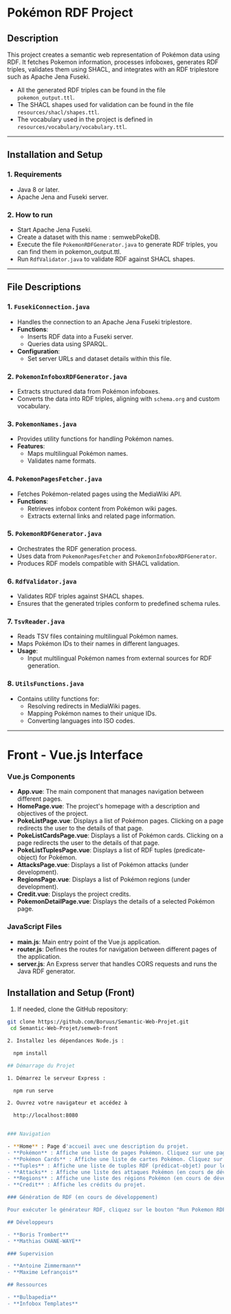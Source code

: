 # Pokémon RDF Project

## Description
This project creates a semantic web representation of Pokémon data using RDF. It fetches Pokemon information, processes infoboxes, generates RDF triples, validates them using SHACL, and integrates with an RDF triplestore such as Apache Jena Fuseki.

- All the generated RDF triples can be found in the file `pokemon_output.ttl`.
- The SHACL shapes used for validation can be found in the file `resources/shacl/shapes.ttl`.
- The vocabulary used in the project is defined in `resources/vocabulary/vocabulary.ttl`.

---

## Installation and Setup

### 1. **Requirements**
- Java 8 or later.
- Apache Jena and Fuseki server.

### 2. **How to run**
- Start Apache Jena Fuseki.
- Create a dataset with this name : semwebPokeDB.
- Execute the file `PokemonRDFGenerator.java` to generate RDF triples, you can find them in pokemon_output.ttl.
- Run `RdfValidator.java` to validate RDF against SHACL shapes.

---

## File Descriptions

### 1. `FusekiConnection.java`
- Handles the connection to an Apache Jena Fuseki triplestore.
- **Functions**:
  - Inserts RDF data into a Fuseki server.
  - Queries data using SPARQL.
- **Configuration**:
  - Set server URLs and dataset details within this file.

### 2. `PokemonInfoboxRDFGenerator.java`
- Extracts structured data from Pokémon infoboxes.
- Converts the data into RDF triples, aligning with `schema.org` and custom vocabulary.

### 3. `PokemonNames.java`
- Provides utility functions for handling Pokémon names.
- **Features**:
  - Maps multilingual Pokémon names.
  - Validates name formats.

### 4. `PokemonPagesFetcher.java`
- Fetches Pokémon-related pages using the MediaWiki API.
- **Functions**:
  - Retrieves infobox content from Pokémon wiki pages.
  - Extracts external links and related page information.

### 5. `PokemonRDFGenerator.java`
- Orchestrates the RDF generation process.
- Uses data from `PokemonPagesFetcher` and `PokemonInfoboxRDFGenerator`.
- Produces RDF models compatible with SHACL validation.

### 6. `RdfValidator.java`
- Validates RDF triples against SHACL shapes.
- Ensures that the generated triples conform to predefined schema rules.

### 7. `TsvReader.java`
- Reads TSV files containing multilingual Pokémon names.
- Maps Pokémon IDs to their names in different languages.
- **Usage**:
  - Input multilingual Pokémon names from external sources for RDF generation.

### 8. `UtilsFunctions.java`
- Contains utility functions for:
  - Resolving redirects in MediaWiki pages.
  - Mapping Pokémon names to their unique IDs.
  - Converting languages into ISO codes.

---


# Front - Vue.js Interface

### Vue.js Components

- **App.vue**: The main component that manages navigation between different pages.
- **HomePage.vue**: The project's homepage with a description and objectives of the project.
- **PokeListPage.vue**: Displays a list of Pokémon pages. Clicking on a page redirects the user to the details of that page.
- **PokeListCardsPage.vue**: Displays a list of Pokémon cards. Clicking on a page redirects the user to the details of that page.
- **PokeListTuplesPage.vue**: Displays a list of RDF tuples (predicate-object) for Pokémon.
- **AttacksPage.vue**: Displays a list of Pokémon attacks (under development).
- **RegionsPage.vue**: Displays a list of Pokémon regions (under development).
- **Credit.vue**: Displays the project credits.
- **PokemonDetailPage.vue**: Displays the details of a selected Pokémon page.

### JavaScript Files

- **main.js**: Main entry point of the Vue.js application.
- **router.js**: Defines the routes for navigation between different pages of the application.
- **server.js**: An Express server that handles CORS requests and runs the Java RDF generator.

## Installation and Setup (Front)

1. If needed, clone the GitHub repository:
  ```sh
  git clone https://github.com/Boruus/Semantic-Web-Projet.git
   cd Semantic-Web-Projet/semweb-front

2. Installez les dépendances Node.js :

    npm install

## Démarrage du Projet

1. Démarrez le serveur Express :

    npm run serve

2. Ouvrez votre navigateur et accédez à 

    http://localhost:8080


### Navigation

- **Home** : Page d'accueil avec une description du projet.
- **Pokémon** : Affiche une liste de pages Pokémon. Cliquez sur une page pour voir les détails.
- **Pokémon Cards** : Affiche une liste de cartes Pokémon. Cliquez sur une page pour voir les détails.
- **Tuples** : Affiche une liste de tuples RDF (prédicat-objet) pour les Pokémon.
- **Attacks** : Affiche une liste des attaques Pokémon (en cours de développement).
- **Regions** : Affiche une liste des régions Pokémon (en cours de développement).
- **Credit** : Affiche les crédits du projet.

### Génération de RDF (en cours de développement)

Pour exécuter le générateur RDF, cliquez sur le bouton "Run Pokemon RDF Generator" sur la page principale. Cela enverra une requête au serveur Express pour exécuter le programme Java `PokemonRDFGenerator`.

## Développeurs

- **Boris Trombert**
- **Mathias CHANE-WAYE**

### Supervision

- **Antoine Zimmermann**
- **Maxime Lefrançois**

## Ressources

- **Bulbapedia**
- **Infobox Templates**
